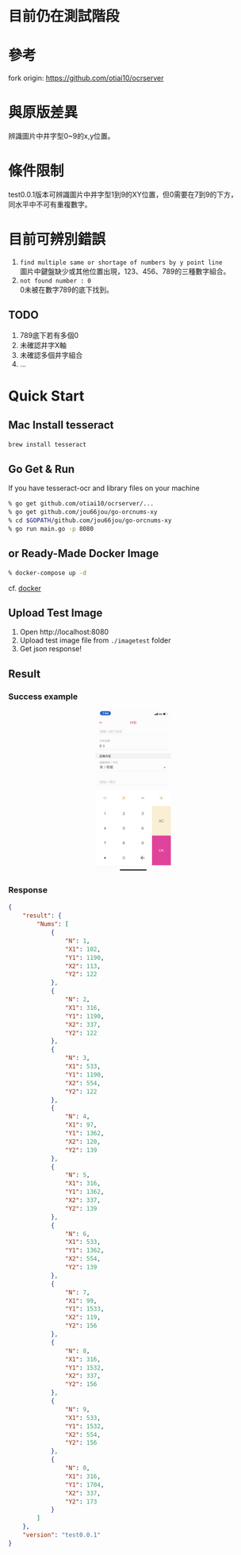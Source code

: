 # 目前仍在測試階段
# 參考
fork origin: https://github.com/otiai10/ocrserver

# 與原版差異
辨識圖片中井字型0~9的x,y位置。

# 條件限制
test0.0.1版本可辨識圖片中井字型1到9的XY位置，但0需要在7到9的下方，  
同水平中不可有重複數字。

# 目前可辨別錯誤
1. `find multiple same or shortage of numbers by y point line`  
圖片中鍵盤缺少或其他位置出現，123、456、789的三種數字組合。
2. `not found number : 0`  
0未被在數字789的底下找到。  

## TODO
1. 789底下若有多個0
2. 未確認井字X軸
3. 未確認多個井字組合
4. ...

# Quick Start

## Mac Install tesseract

```sh
brew install tesseract
```

## Go Get & Run

If you have tesseract-ocr and library files on your machine  

```sh
% go get github.com/otiai10/ocrserver/...
% go get github.com/jou66jou/go-orcnums-xy
% cd $GOPATH/github.com/jou66jou/go-orcnums-xy
% go run main.go -p 8080
```  

## or Ready-Made Docker Image

```sh
% docker-compose up -d
```

cf. [docker](https://www.docker.com/products/docker-toolbox)

## Upload Test Image

1. Open http://localhost:8080
2. Upload test image file from `./imagetest` folder 
3. Get json response!


## Result
### Success example

<div align=center><img width="30%" height="30%" src="https://github.com/jou66jou/go-orcnums-xy/blob/master/imagetest/success.jpg" alt="success case"/></div>

### Response

```json
{
	"result": {
		"Nums": [
			{
				"N": 1,
				"X1": 102,
				"Y1": 1190,
				"X2": 113,
				"Y2": 122
			},
			{
				"N": 2,
				"X1": 316,
				"Y1": 1190,
				"X2": 337,
				"Y2": 122
			},
			{
				"N": 3,
				"X1": 533,
				"Y1": 1190,
				"X2": 554,
				"Y2": 122
			},
			{
				"N": 4,
				"X1": 97,
				"Y1": 1362,
				"X2": 120,
				"Y2": 139
			},
			{
				"N": 5,
				"X1": 316,
				"Y1": 1362,
				"X2": 337,
				"Y2": 139
			},
			{
				"N": 6,
				"X1": 533,
				"Y1": 1362,
				"X2": 554,
				"Y2": 139
			},
			{
				"N": 7,
				"X1": 99,
				"Y1": 1533,
				"X2": 119,
				"Y2": 156
			},
			{
				"N": 8,
				"X1": 316,
				"Y1": 1532,
				"X2": 337,
				"Y2": 156
			},
			{
				"N": 9,
				"X1": 533,
				"Y1": 1532,
				"X2": 554,
				"Y2": 156
			},
			{
				"N": 0,
				"X1": 316,
				"Y1": 1704,
				"X2": 337,
				"Y2": 173
			}
		]
	},
	"version": "test0.0.1"
}
```